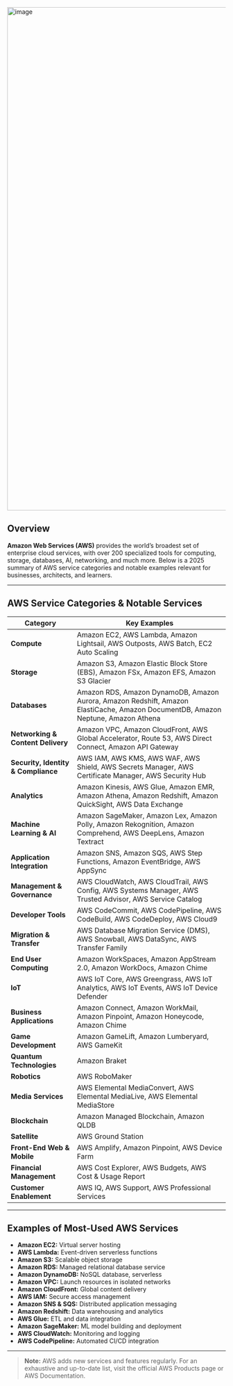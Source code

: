 <img width="1132" height="1158" alt="image" src="https://github.com/user-attachments/assets/02cfc0b4-274a-4db2-95d3-c90a47187f0e" />

## Overview

**Amazon Web Services (AWS)** provides the world’s broadest set of enterprise cloud services, with over 200 specialized tools for computing, storage, databases, AI, networking, and much more. Below is a 2025 summary of AWS service categories and notable examples relevant for businesses, architects, and learners.

---

## AWS Service Categories & Notable Services

| Category                        | Key Examples                                                                                                                                   |
|----------------------------------|-----------------------------------------------------------------------------------------------------------------------------------------------|
| **Compute**                     | Amazon EC2, AWS Lambda, Amazon Lightsail, AWS Outposts, AWS Batch, EC2 Auto Scaling                                                           |
| **Storage**                     | Amazon S3, Amazon Elastic Block Store (EBS), Amazon FSx, Amazon EFS, Amazon S3 Glacier                                                        |
| **Databases**                   | Amazon RDS, Amazon DynamoDB, Amazon Aurora, Amazon Redshift, Amazon ElastiCache, Amazon DocumentDB, Amazon Neptune, Amazon Athena              |
| **Networking & Content Delivery**| Amazon VPC, Amazon CloudFront, AWS Global Accelerator, Route 53, AWS Direct Connect, Amazon API Gateway                                      |
| **Security, Identity & Compliance**| AWS IAM, AWS KMS, AWS WAF, AWS Shield, AWS Secrets Manager, AWS Certificate Manager, AWS Security Hub                                   |
| **Analytics**                   | Amazon Kinesis, AWS Glue, Amazon EMR, Amazon Athena, Amazon Redshift, Amazon QuickSight, AWS Data Exchange                                    |
| **Machine Learning & AI**       | Amazon SageMaker, Amazon Lex, Amazon Polly, Amazon Rekognition, Amazon Comprehend, AWS DeepLens, Amazon Textract                              |
| **Application Integration**     | Amazon SNS, Amazon SQS, AWS Step Functions, Amazon EventBridge, AWS AppSync                                                                   |
| **Management & Governance**     | AWS CloudWatch, AWS CloudTrail, AWS Config, AWS Systems Manager, AWS Trusted Advisor, AWS Service Catalog                                     |
| **Developer Tools**             | AWS CodeCommit, AWS CodePipeline, AWS CodeBuild, AWS CodeDeploy, AWS Cloud9                                                                   |
| **Migration & Transfer**        | AWS Database Migration Service (DMS), AWS Snowball, AWS DataSync, AWS Transfer Family                                                         |
| **End User Computing**          | Amazon WorkSpaces, Amazon AppStream 2.0, Amazon WorkDocs, Amazon Chime                                                                        |
| **IoT**                         | AWS IoT Core, AWS Greengrass, AWS IoT Analytics, AWS IoT Events, AWS IoT Device Defender                                                      |
| **Business Applications**       | Amazon Connect, Amazon WorkMail, Amazon Pinpoint, Amazon Honeycode, Amazon Chime                                                              |
| **Game Development**            | Amazon GameLift, Amazon Lumberyard, AWS GameKit                                                                                                |
| **Quantum Technologies**        | Amazon Braket                                                                                                                                  |
| **Robotics**                    | AWS RoboMaker                                                                                                                                  |
| **Media Services**              | AWS Elemental MediaConvert, AWS Elemental MediaLive, AWS Elemental MediaStore                                                                 |
| **Blockchain**                  | Amazon Managed Blockchain, Amazon QLDB                                                                                                         |
| **Satellite**                   | AWS Ground Station                                                                                                                             |
| **Front-End Web & Mobile**      | AWS Amplify, Amazon Pinpoint, AWS Device Farm                                                                                                 |
| **Financial Management**        | AWS Cost Explorer, AWS Budgets, AWS Cost & Usage Report                                                                                       |
| **Customer Enablement**         | AWS IQ, AWS Support, AWS Professional Services                                                                                                |


---

## Examples of Most-Used AWS Services

- **Amazon EC2:** Virtual server hosting
- **AWS Lambda:** Event-driven serverless functions
- **Amazon S3:** Scalable object storage
- **Amazon RDS:** Managed relational database service
- **Amazon DynamoDB:** NoSQL database, serverless
- **Amazon VPC:** Launch resources in isolated networks
- **Amazon CloudFront:** Global content delivery
- **AWS IAM:** Secure access management
- **Amazon SNS & SQS:** Distributed application messaging
- **Amazon Redshift:** Data warehousing and analytics
- **AWS Glue:** ETL and data integration
- **Amazon SageMaker:** ML model building and deployment
- **AWS CloudWatch:** Monitoring and logging
- **AWS CodePipeline:** Automated CI/CD integration

---

> **Note:** AWS adds new services and features regularly. For an exhaustive and up-to-date list, visit the official AWS Products page or AWS Documentation.


